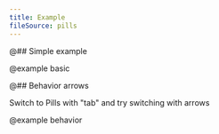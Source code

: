 ```yaml
---
title: Example
fileSource: pills
---
```


@## Simple example

@example basic

@## Behavior arrows

Switch to Pills with "tab" and try switching with arrows

@example behavior
